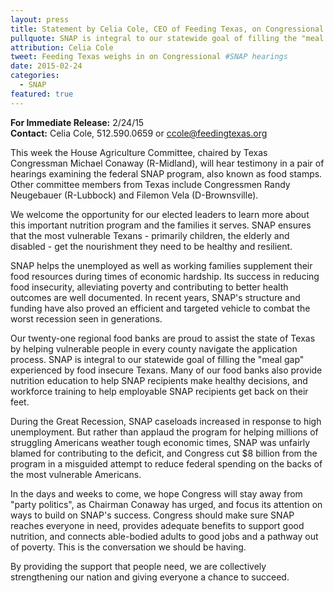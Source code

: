 ```yaml
---
layout: press
title: Statement by Celia Cole, CEO of Feeding Texas, on Congressional SNAP Hearings
pullquote: SNAP is integral to our statewide goal of filling the "meal gap" experienced by food insecure Texans.
attribution: Celia Cole
tweet: Feeding Texas weighs in on Congressional #SNAP hearings
date: 2015-02-24
categories:
  - SNAP
featured: true
---  
```

**For Immediate Release:** 2/24/15    
**Contact:** Celia Cole, 512.590.0659 or ccole@feedingtexas.org
 
This week the House Agriculture Committee, chaired by Texas Congressman Michael Conaway (R-Midland), will hear testimony in a pair of hearings examining the federal SNAP program, also known as food stamps. Other committee members from Texas include Congressmen Randy Neugebauer (R-Lubbock) and Filemon Vela (D-Brownsville).
 
We welcome the opportunity for our elected leaders to learn more about this important nutrition program and the families it serves. SNAP ensures that the most vulnerable Texans - primarily children, the elderly and disabled - get the nourishment they need to be healthy and resilient.

SNAP helps the unemployed as well as working families supplement their food resources during times of economic hardship. Its success in reducing food insecurity, alleviating poverty and contributing to better health outcomes are well documented. In recent years, SNAP's structure and funding have also proved an efficient and targeted vehicle to combat the worst recession seen in generations.
 
Our twenty-one regional food banks are proud to assist the state of Texas by helping vulnerable people in every county navigate the application process. SNAP is integral to our statewide goal of filling the "meal gap" experienced by food insecure Texans. Many of our food banks also provide nutrition education to help SNAP recipients make healthy decisions, and workforce training to help employable SNAP recipients get back on their feet. 
 
During the Great Recession, SNAP caseloads increased in response to high unemployment. But rather than applaud the program for helping millions of struggling Americans weather tough economic times, SNAP was unfairly blamed for contributing to the deficit, and Congress cut $8 billion from the program in a misguided attempt to reduce federal spending on the backs of the most vulnerable Americans.  
 
In the days and weeks to come, we hope Congress will stay away from "party politics", as Chairman Conaway has urged, and focus its attention on ways to build on SNAP's success. Congress should make sure SNAP reaches everyone in need, provides adequate benefits to support good nutrition, and connects able-bodied adults to good jobs and a pathway out of poverty. This is the conversation we should be having.
 
By providing the support that people need, we are collectively strengthening our nation and giving everyone a chance to succeed.
 
##
